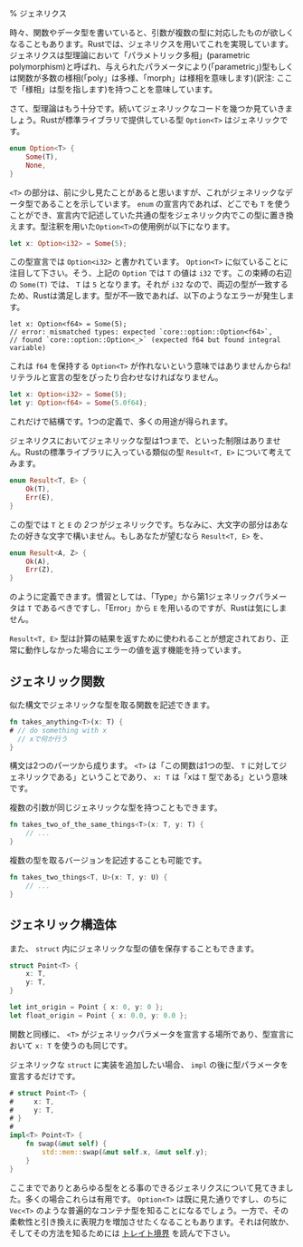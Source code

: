 % ジェネリクス
<!-- % Generics -->

<!-- Sometimes, when writing a function or data type, we may want it to work for
multiple types of arguments. In Rust, we can do this with generics.
Generics are called ‘parametric polymorphism’ in type theory,
which means that they are types or functions that have multiple forms (‘poly’
is multiple, ‘morph’ is form) over a given parameter (‘parametric’). -->
時々、関数やデータ型を書いていると、引数が複数の型に対応したものが欲しくなることもあります。Rustでは、ジェネリクスを用いてこれを実現しています。ジェネリクスは型理論において「パラメトリック多相」(parametric polymorphism)と呼ばれ、与えられたパラメータにより(「parametric」)型もしくは関数が多数の様相(「poly」は多様、「morph」は様相を意味します)(訳注: ここで「様相」は型を指します)を持つことを意味しています。

<!-- Anyway, enough type theory, let’s check out some generic code. Rust’s
standard library provides a type, `Option<T>`, that’s generic: -->
さて、型理論はもう十分です。続いてジェネリックなコードを幾つか見ていきましょう。Rustが標準ライブラリで提供している型 `Option<T>` はジェネリックです。

```rust
enum Option<T> {
    Some(T),
    None,
}
```

<!-- The `<T>` part, which you’ve seen a few times before, indicates that this is
a generic data type. Inside the declaration of our `enum`, wherever we see a `T`,
we substitute that type for the same type used in the generic. Here’s an
example of using `Option<T>`, with some extra type annotations: -->
`<T>` の部分は、前に少し見たことがあると思いますが、これがジェネリックなデータ型であることを示しています。 `enum` の宣言内であれば、どこでも `T` を使うことができ、宣言内で記述していた共通の型をジェネリック内でこの型に置き換えます。型注釈を用いた`Option<T>`の使用例が以下になります。

```rust
let x: Option<i32> = Some(5);
```

<!-- In the type declaration, we say `Option<i32>`. Note how similar this looks to
`Option<T>`. So, in this particular `Option`, `T` has the value of `i32`. On
the right-hand side of the binding, we make a `Some(T)`, where `T` is `5`.
Since that’s an `i32`, the two sides match, and Rust is happy. If they didn’t
match, we’d get an error: -->
この型宣言では `Option<i32>` と書かれています。 `Option<T>` に似ていることに注目して下さい。そう、上記の `Option` では `T` の値は `i32` です。この束縛の右辺の `Some(T)` では、 `T` は `5` となります。それが `i32` なので、両辺の型が一致するため、Rustは満足します。型が不一致であれば、以下のようなエラーが発生します。

```rust,ignore
let x: Option<f64> = Some(5);
// error: mismatched types: expected `core::option::Option<f64>`,
// found `core::option::Option<_>` (expected f64 but found integral variable)
```

<!-- That doesn’t mean we can’t make `Option<T>`s that hold an `f64`! They just have
to match up: -->
これは `f64` を保持する `Option<T>` が作れないという意味ではありませんからね!リテラルと宣言の型をぴったり合わせなければなりません。

```rust
let x: Option<i32> = Some(5);
let y: Option<f64> = Some(5.0f64);
```

<!-- This is just fine. One definition, multiple uses. -->
これだけで結構です。1つの定義で、多くの用途が得られます。

<!-- Generics don’t have to only be generic over one type. Consider another type from Rust’s standard library that’s similar, `Result<T, E>`: -->
ジェネリクスにおいてジェネリックな型は1つまで、といった制限はありません。Rustの標準ライブラリに入っている類似の型 `Result<T, E>` について考えてみます。

```rust
enum Result<T, E> {
    Ok(T),
    Err(E),
}
```

<!-- This type is generic over _two_ types: `T` and `E`. By the way, the capital letters
can be any letter you’d like. We could define `Result<T, E>` as: -->
この型では `T` と `E` の _2つ_ がジェネリックです。ちなみに、大文字の部分はあなたの好きな文字で構いません。もしあなたが望むなら `Result<T, E>` を、

```rust
enum Result<A, Z> {
    Ok(A),
    Err(Z),
}
```

<!-- if we wanted to. Convention says that the first generic parameter should be
`T`, for ‘type’, and that we use `E` for ‘error’. Rust doesn’t care, however. -->
のように定義できます。慣習としては、「Type」から第1ジェネリックパラメータは `T` であるべきですし、「Error」から `E` を用いるのですが、Rustは気にしません。

<!-- The `Result<T, E>` type is intended to be used to return the result of a
computation, and to have the ability to return an error if it didn’t work out. -->
`Result<T, E>` 型は計算の結果を返すために使われることが想定されており、正常に動作しなかった場合にエラーの値を返す機能を持っています。

<!-- ## Generic functions -->
## ジェネリック関数

<!-- We can write functions that take generic types with a similar syntax: -->
似た構文でジェネリックな型を取る関数を記述できます。

```rust
fn takes_anything<T>(x: T) {
# // do something with x
  // xで何か行う
}
```

<!-- The syntax has two parts: the `<T>` says “this function is generic over one
type, `T`”, and the `x: T` says “x has the type `T`.” -->
構文は2つのパーツから成ります。 `<T>` は「この関数は1つの型、 `T` に対してジェネリックである」ということであり、 `x: T` は「xは `T` 型である」という意味です。

<!-- Multiple arguments can have the same generic type: -->
複数の引数が同じジェネリックな型を持つこともできます。

```rust
fn takes_two_of_the_same_things<T>(x: T, y: T) {
    // ...
}
```

<!-- We could write a version that takes multiple types: -->
複数の型を取るバージョンを記述することも可能です。

```rust
fn takes_two_things<T, U>(x: T, y: U) {
    // ...
}
```

<!-- ## Generic structs -->
## ジェネリック構造体

<!-- You can store a generic type in a `struct` as well: -->
また、 `struct` 内にジェネリックな型の値を保存することもできます。

```rust
struct Point<T> {
    x: T,
    y: T,
}

let int_origin = Point { x: 0, y: 0 };
let float_origin = Point { x: 0.0, y: 0.0 };
```

<!-- Similar to functions, the `<T>` is where we declare the generic parameters,
and we then use `x: T` in the type declaration, too. -->
関数と同様に、 `<T>` がジェネリックパラメータを宣言する場所であり、型宣言において `x: T` を使うのも同じです。

<!-- When you want to add an implementation for the generic `struct`, you just
declare the type parameter after the `impl`: -->
ジェネリックな `struct` に実装を追加したい場合、 `impl` の後に型パラメータを宣言するだけです。

```rust
# struct Point<T> {
#     x: T,
#     y: T,
# }
#
impl<T> Point<T> {
    fn swap(&mut self) {
        std::mem::swap(&mut self.x, &mut self.y);
    }
}
```

<!-- So far you’ve seen generics that take absolutely any type. These are useful in
many cases: you’ve already seen `Option<T>`, and later you’ll meet universal
container types like [`Vec<T>`][Vec]. On the other hand, often you want to
trade that flexibility for increased expressive power. Read about [trait
bounds][traits] to see why and how. -->
ここまででありとあらゆる型をとる事のできるジェネリクスについて見てきました。多くの場合これらは有用です。 `Option<T>` は既に見た通りですし、のちに `Vec<T>` のような普遍的なコンテナ型を知ることになるでしょう。一方で、その柔軟性と引き換えに表現力を増加させたくなることもあります。それは何故か、そしてその方法を知るためには [トレイト境界][traits] を読んで下さい。

[traits]: traits.html
[Vec]: ../std/vec/struct.Vec.html
